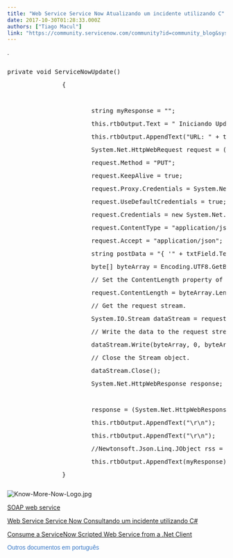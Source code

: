 ```yaml
---
title: "Web Service Service Now Atualizando um incidente utilizando C"
date: 2017-10-30T01:28:33.000Z
authors: ["Tiago Macul"]
link: "https://community.servicenow.com/community?id=community_blog&sys_id=7a0deaa5dbd0dbc01dcaf3231f9619c9"
---
```

<p>.</p><p></p><pre __jive_macro_name="quote" class="jive_macro_quote jive_text_macro" data-renderedposition="60_8_1192_944"><p>private void ServiceNowUpdate()</p><p>               {</p><p>                     </p><p>                       string myResponse = "";</p><p>                       this.rtbOutput.Text = " Iniciando Update ... \r\n";</p><p>                       this.rtbOutput.AppendText("URL: " + txtURL.Text + "\r\n");</p><p>                       System.Net.HttpWebRequest request = (System.Net.HttpWebRequest)System.Net.WebRequest.Create(txtURL.Text);</p><p>                       request.Method = "PUT";</p><p>                       request.KeepAlive = true;</p><p>                       request.Proxy.Credentials = System.Net.CredentialCache.DefaultCredentials;</p><p>                       request.UseDefaultCredentials = true;</p><p>                       request.Credentials = new System.Net.NetworkCredential("user", "password", "");</p><p></p><p></p><p>                       request.ContentType = "application/json";</p><p>                       request.Accept = "application/json";</p><p></p><p></p><p>                       string postData = "{ '" + txtField.Text   + "':'" + txtValue.Text   + "'}";</p><p>                       byte[] byteArray = Encoding.UTF8.GetBytes(postData);</p><p>                       // Set the ContentLength property of the WebRequest. </p><p>                       request.ContentLength = byteArray.Length;</p><p>                       // Get the request stream. </p><p>                       System.IO.Stream dataStream = request.GetRequestStream();</p><p>                       // Write the data to the request stream. </p><p>                       dataStream.Write(byteArray, 0, byteArray.Length);</p><p>                       // Close the Stream object. </p><p>                       dataStream.Close();</p><p></p><p></p><p>                       System.Net.HttpWebResponse response;</p><p>                     </p><p>                       response = (System.Net.HttpWebResponse)request.GetResponse();</p><p>                       this.rtbOutput.AppendText("\r\n");</p><p>                       this.rtbOutput.AppendText("\r\n");</p><p></p><p></p><p>                       //Newtonsoft.Json.Linq.JObject rss = Newtonsoft.Json.Linq.JObject.Parse(myResponse);</p><p></p><p></p><p>                       this.rtbOutput.AppendText(myResponse);</p><p></p><p></p><p>               }</p></pre><p></p><p></p><p><img  alt="Know-More-Now-Logo.jpg" class="jive-image" src="fa4ae04adb94dfc03eb27a9e0f96194e.iix"/></p><p></p><p></p><p><a href="https://docs.servicenow.com/bundle/kingston-application-development/page/integrate/inbound-soap/concept/c_SOAPWebService.html" title="https://docs.servicenow.com/bundle/kingston-application-development/page/integrate/inbound-soap/concept/c_SOAPWebService.html">SOAP web service</a></p><p><a title="Web Service Service Now Consultando um incidente utilizando C#" __default_attr="7337" __jive_macro_name="blogpost" class="jive_macro jive_macro_blogpost" data-orig-content="Web Service Service Now Consultando um incidente utilizando C#" data-renderedposition="1289_8_431_16" href="/community?id=community_blog&sys_id=3a5da629dbd0dbc01dcaf3231f9619d8">Web Service Service Now Consultando um incidente utilizando C#</a></p><p><a title="Consume a ServiceNow Scripted Web Service from a .Net Client" __default_attr="162679" __jive_macro_name="thread" class="jive_macro_thread jive_macro" data-orig-content="Consume a ServiceNow Scripted Web Service from a .Net Client" data-renderedposition="1310_8_420_16" href="/community?id=community_question&sys_id=a35a8fa9db5cdbc01dcaf3231f96192c">Consume a ServiceNow Scripted Web Service from a .Net Client</a></p><p></p><p><span style="color: #3778c7; font-family: arial, sans-serif;">Outros documentos em português</span></p>